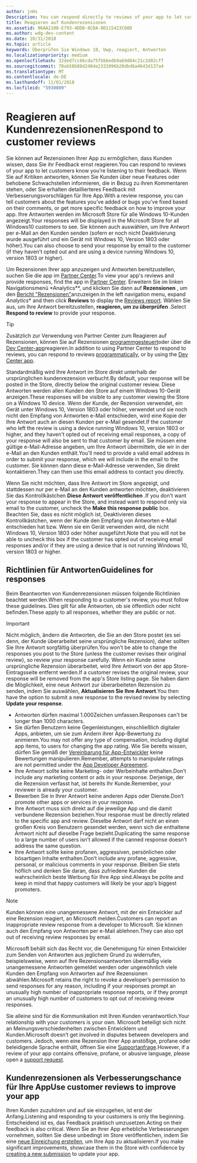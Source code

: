 ```yaml
---
author: jnHs
Description: You can respond directly to reviews of your app to let customers know you’re listening to their feedback.
title: Reagieren auf Kundenrezensionen
ms.assetid: 96AA2108-E793-4DD0-8CDA-0D115423C68D
ms.author: wdg-dev-content
ms.date: 10/31/2018
ms.topic: article
keywords: Überprüfen Sie Windows 10, Uwp, reagiert, Antworten
ms.localizationpriority: medium
ms.openlocfilehash: 32ded7cc66cda75fbb6edb9ab9d84c21c2d02cff
ms.sourcegitcommit: 70ab58b88d248de2332096b20dbd6a4643d137a4
ms.translationtype: MT
ms.contentlocale: de-DE
ms.lasthandoff: 11/01/2018
ms.locfileid: "5930809"
---
```

# <a name="respond-to-customer-reviews"></a><span data-ttu-id="6e210-103">Reagieren auf Kundenrezensionen</span><span class="sxs-lookup"><span data-stu-id="6e210-103">Respond to customer reviews</span></span>


<span data-ttu-id="6e210-104">Sie können auf Rezensionen Ihrer App zu ermöglichen, dass Kunden wissen, dass Sie ihr Feedback ernst reagieren.</span><span class="sxs-lookup"><span data-stu-id="6e210-104">You can respond to reviews of your app to let customers know you’re listening to their feedback.</span></span> <span data-ttu-id="6e210-105">Wenn Sie auf Kritiken antworten, können Sie Kunden über neue Features oder behobene Schwachstellen informieren, die in Bezug zu ihren Kommentaren stehen, oder Sie erhalten detaillierteres Feedback mit Verbesserungsvorschlägen für Ihre App.</span><span class="sxs-lookup"><span data-stu-id="6e210-105">With a review response, you can tell customers about the features you’ve added or bugs you’ve fixed based on their comments, or get more specific feedback on how to improve your app.</span></span> <span data-ttu-id="6e210-106">Ihre Antworten werden im Microsoft Store für alle Windows 10-Kunden angezeigt.</span><span class="sxs-lookup"><span data-stu-id="6e210-106">Your responses will be displayed in the Microsoft Store for all Windows10 customers to see.</span></span> <span data-ttu-id="6e210-107">Sie können auch auswählen, um Ihre Antwort per e-Mail an den Kunden senden (sofern er noch nicht Deaktivierung wurde ausgeführt und ein Gerät mit Windows 10, Version 1803 oder höher).</span><span class="sxs-lookup"><span data-stu-id="6e210-107">You can also choose to send your response by email to the customer (if they haven’t opted out and are using a device running Windows 10, version 1803 or higher).</span></span>

<span data-ttu-id="6e210-108">Um Rezensionen Ihrer app anzuzeigen und Antworten bereitzustellen, suchen Sie die app im [Partner Center](https://partner.microsoft.com/dashboard).</span><span class="sxs-lookup"><span data-stu-id="6e210-108">To view your app's reviews and provide responses, find the app in [Partner Center](https://partner.microsoft.com/dashboard).</span></span> <span data-ttu-id="6e210-109">Erweitern Sie im linken Navigationsmenü \*Analytics\*\*, und klicken Sie dann auf **Rezensionen** , um den [Bericht "Rezensionen"](reviews-report.md)anzuzeigen.</span><span class="sxs-lookup"><span data-stu-id="6e210-109">In the left navigation menu, expand *Analytics*\* and then click **Reviews** to display the [Reviews report](reviews-report.md).</span></span> <span data-ttu-id="6e210-110">Wählen Sie aus, um Ihre Antwort bereitzustellen, **reagieren, um zu überprüfen** .</span><span class="sxs-lookup"><span data-stu-id="6e210-110">Select **Respond to review** to provide your response.</span></span>

> [!TIP]
> <span data-ttu-id="6e210-111">Zusätzlich zur Verwendung von Partner Center zum Reagieren auf Rezensionen, können Sie auf Rezensionen [programmgesteuert](../monetize/submit-responses-to-app-reviews.md)oder über die [Dev Center-app](https://www.microsoft.com/store/apps/dev-center/9nblggh4r5ws)reagieren.</span><span class="sxs-lookup"><span data-stu-id="6e210-111">In addition to using Partner Center to respond to reviews, you can respond to reviews [programmatically](../monetize/submit-responses-to-app-reviews.md), or by using the [Dev Center app](https://www.microsoft.com/store/apps/dev-center/9nblggh4r5ws).</span></span>

<span data-ttu-id="6e210-112">Standardmäßig wird Ihre Antwort im Store direkt unterhalb der ursprünglichen kundenrezension verbucht.</span><span class="sxs-lookup"><span data-stu-id="6e210-112">By default, your response will be posted in the Store, directly below the original customer review.</span></span> <span data-ttu-id="6e210-113">Diese Antworten werden allen Kunden den Store auf einem Windows 10-Gerät anzeigen.</span><span class="sxs-lookup"><span data-stu-id="6e210-113">These responses will be visible to any customer viewing the Store on a Windows 10 device.</span></span> <span data-ttu-id="6e210-114">Wenn der Kunde, der Rezension verwendet, ein Gerät unter Windows 10, Version 1803 oder höher, verwendet und sie noch nicht den Empfang von Antworten e-Mail entschieden, wird eine Kopie der Ihre Antwort auch an diesen Kunden per e-Mail gesendet.</span><span class="sxs-lookup"><span data-stu-id="6e210-114">If the customer who left the review is using a device running Windows 10, version 1803 or higher, and they haven't opted out of receiving email responses, a copy of your response will also be sent to that customer by email.</span></span>  <span data-ttu-id="6e210-115">Sie müssen eine gültige e-Mail-Adresse angeben, um Ihre Antwort übermitteln, die wir in der e-Mail an den Kunden enthält.</span><span class="sxs-lookup"><span data-stu-id="6e210-115">You'll need to provide a valid email address in order to submit your response, which we will include in the email to the customer.</span></span> <span data-ttu-id="6e210-116">Sie können dann diese e-Mail-Adresse verwenden, Sie direkt kontaktieren.</span><span class="sxs-lookup"><span data-stu-id="6e210-116">They can then use this email address to contact you directly.</span></span>

<span data-ttu-id="6e210-117">Wenn Sie nicht möchten, dass Ihre Antwort im Store angezeigt, und stattdessen nur per e-Mail an den Kunden antworten möchten, deaktivieren Sie das Kontrollkästchen **Diese Antwort veröffentlichen** .</span><span class="sxs-lookup"><span data-stu-id="6e210-117">If you don't want your response to appear in the Store, and instead want to respond only via email to the customer, uncheck the **Make this response public** box.</span></span> <span data-ttu-id="6e210-118">Beachten Sie, dass es nicht möglich ist, Deaktivieren dieses Kontrollkästchen, wenn der Kunde den Empfang von Antworten e-Mail entschieden hat bzw. Wenn sie ein Gerät verwenden wird, die nicht Windows 10, Version 1803 oder höher ausgeführt.</span><span class="sxs-lookup"><span data-stu-id="6e210-118">Note that you will not be able to uncheck this box if the customer has opted out of receiving email responses and/or if they are using a device that is not running Windows 10, version 1803 or higher.</span></span>

## <a name="guidelines-for-responses"></a><span data-ttu-id="6e210-119">Richtlinien für Antworten</span><span class="sxs-lookup"><span data-stu-id="6e210-119">Guidelines for responses</span></span>

<span data-ttu-id="6e210-120">Beim Beantworten von Kundenrezensionen müssen folgende Richtlinien beachtet werden.</span><span class="sxs-lookup"><span data-stu-id="6e210-120">When responding to a customer's review, you must follow these guidelines.</span></span> <span data-ttu-id="6e210-121">Dies gilt für alle Antworten, ob sie öffentlich oder nicht befinden.</span><span class="sxs-lookup"><span data-stu-id="6e210-121">These apply to all responses, whether they are public or not.</span></span>

> [!IMPORTANT]
> <span data-ttu-id="6e210-122">Nicht möglich, ändern die Antworten, die Sie an den Store postet (es sei denn, der Kunde überarbeitet seine ursprüngliche Rezension), daher sollten Sie Ihre Antwort sorgfältig überprüfen.</span><span class="sxs-lookup"><span data-stu-id="6e210-122">You won’t be able to change the responses you post to the Store (unless the customer revises their original review), so review your response carefully.</span></span> <span data-ttu-id="6e210-123">Wenn ein Kunde seine ursprüngliche Rezension überarbeitet, wird Ihre Antwort von der app Store-Eintragsseite entfernt werden.</span><span class="sxs-lookup"><span data-stu-id="6e210-123">If a customer revises the original review, your response will be removed from the app's  Store listing page.</span></span> <span data-ttu-id="6e210-124">Sie haben dann die Möglichkeit, eine neue Antwort zur überarbeiteten Rezension zu senden, indem Sie auswählen, **Aktualisieren Sie Ihre Antwort**.</span><span class="sxs-lookup"><span data-stu-id="6e210-124">You then have the option to submit a new response to the revised review by selecting **Update your response**.</span></span>

-   <span data-ttu-id="6e210-125">Antworten dürfen maximal 1.000Zeichen umfassen.</span><span class="sxs-lookup"><span data-stu-id="6e210-125">Responses can't be longer than 1000 characters.</span></span>
-   <span data-ttu-id="6e210-126">Sie dürfen Benutzern keine Gegenleistungen, einschließlich digitaler Apps, anbieten, um sie zum Ändern ihrer App-Bewertung zu animieren.</span><span class="sxs-lookup"><span data-stu-id="6e210-126">You may not offer any type of compensation, including digital app items, to users for changing the app rating.</span></span> <span data-ttu-id="6e210-127">Wie Sie bereits wissen, dürfen Sie gemäß der [Vereinbarung für App-Entwickler](https://docs.microsoft.com/legal/windows/agreements/app-developer-agreement) keine Bewertungen manipulieren.</span><span class="sxs-lookup"><span data-stu-id="6e210-127">Remember, attempts to manipulate ratings are not permitted under the [App Developer Agreement](https://docs.microsoft.com/legal/windows/agreements/app-developer-agreement).</span></span>
-   <span data-ttu-id="6e210-128">Ihre Antwort sollte keine Marketing- oder Werbeinhalte enthalten.</span><span class="sxs-lookup"><span data-stu-id="6e210-128">Don’t include any marketing content or ads in your response.</span></span> <span data-ttu-id="6e210-129">Derjenige, der die Rezension verfasst hat, ist bereits Ihr Kunde.</span><span class="sxs-lookup"><span data-stu-id="6e210-129">Remember, your reviewer is already your customer.</span></span>
-   <span data-ttu-id="6e210-130">Bewerben Sie in Ihrer Antwort keine anderen Apps oder Dienste.</span><span class="sxs-lookup"><span data-stu-id="6e210-130">Don’t promote other apps or services in your response.</span></span>
-   <span data-ttu-id="6e210-131">Ihre Antwort muss sich direkt auf die jeweilige App und die damit verbundene Rezension beziehen.</span><span class="sxs-lookup"><span data-stu-id="6e210-131">Your response must be directly related to the specific app and review.</span></span> <span data-ttu-id="6e210-132">Dieselbe Antwort darf nicht an einen großen Kreis von Benutzern gesendet werden, wenn sich die enthaltene Antwort nicht auf dieselbe Frage bezieht.</span><span class="sxs-lookup"><span data-stu-id="6e210-132">Duplicating the same response to a large number of users isn’t allowed if the canned response doesn’t address the same question.</span></span>
-   <span data-ttu-id="6e210-133">Ihre Antwort sollte keine profanen, aggressiven, persönlichen oder bösartigen Inhalte enthalten.</span><span class="sxs-lookup"><span data-stu-id="6e210-133">Don’t include any profane, aggressive, personal, or malicious comments in your response.</span></span> <span data-ttu-id="6e210-134">Bleiben Sie stets höflich und denken Sie daran, dass zufriedene Kunden die wahrscheinlich beste Werbung für Ihre App sind.</span><span class="sxs-lookup"><span data-stu-id="6e210-134">Always be polite and keep in mind that happy customers will likely be your app’s biggest promoters.</span></span>

> [!NOTE]
> <span data-ttu-id="6e210-135">Kunden können eine unangemessene Antwort, mit der ein Entwickler auf eine Rezension reagiert, an Microsoft melden.</span><span class="sxs-lookup"><span data-stu-id="6e210-135">Customers can report an inappropriate review response from a developer to Microsoft.</span></span> <span data-ttu-id="6e210-136">Sie können auch den Empfang von Antworten per e-Mail ablehnen.</span><span class="sxs-lookup"><span data-stu-id="6e210-136">They can also opt out of receiving review responses by email.</span></span>
>
> <span data-ttu-id="6e210-137">Microsoft behält sich das Recht vor, die Genehmigung für einen Entwickler zum Senden von Antworten aus jeglichem Grund zu widerrufen, beispielsweise, wenn auf Ihre Rezensionsantworten übermäßig viele unangemessene Antworten gemeldet werden oder ungewöhnlich viele Kunden den Empfang von Antworten auf ihre Rezensionen abwählen.</span><span class="sxs-lookup"><span data-stu-id="6e210-137">Microsoft retains the right to revoke a developer’s permission to send responses for any reason, including if your responses prompt an unusually high number of inappropriate response reports, or if they prompt an unusually high number of customers to opt out of receiving review responses.</span></span>

<span data-ttu-id="6e210-138">Sie alleine sind für die Kommunikation mit Ihren Kunden verantwortlich.</span><span class="sxs-lookup"><span data-stu-id="6e210-138">Your relationship with your customers is your own.</span></span> <span data-ttu-id="6e210-139">Microsoft beteiligt sich nicht an Meinungsverschiedenheiten zwischen Entwicklern und Kunden.</span><span class="sxs-lookup"><span data-stu-id="6e210-139">Microsoft doesn’t get involved in disputes between developers and customers.</span></span> <span data-ttu-id="6e210-140">Jedoch, wenn eine Rezension Ihrer App anstößige, profane oder beleidigende Sprache enthält, öffnen Sie eine [Supportanfrage](http://go.microsoft.com/fwlink/p/?LinkID=401178).</span><span class="sxs-lookup"><span data-stu-id="6e210-140">However, if a review of your app contains offensive, profane, or abusive language, please open a [support request](http://go.microsoft.com/fwlink/p/?LinkID=401178).</span></span>


## <a name="use-customer-reviews-to-improve-your-app"></a><span data-ttu-id="6e210-141">Kundenrezensionen als Verbesserungschance für Ihre App</span><span class="sxs-lookup"><span data-stu-id="6e210-141">Use customer reviews to improve your app</span></span>

<span data-ttu-id="6e210-142">Ihren Kunden zuzuhören und auf sie einzugehen, ist erst der Anfang.</span><span class="sxs-lookup"><span data-stu-id="6e210-142">Listening and responding to your customers is only the beginning.</span></span> <span data-ttu-id="6e210-143">Entscheidend ist es, das Feedback praktisch umzusetzen.</span><span class="sxs-lookup"><span data-stu-id="6e210-143">Acting on their feedback is also critical.</span></span> <span data-ttu-id="6e210-144">Wenn Sie an Ihrer App erhebliche Verbesserungen vornehmen, sollten Sie diese unbedingt im Store veröffentlichen, indem Sie eine [neue Einreichung erstellen](app-submissions.md), um Ihre App zu aktualisieren.</span><span class="sxs-lookup"><span data-stu-id="6e210-144">If you make significant improvements, showcase them in the Store with confidence by [creating a new submission](app-submissions.md) to update your app.</span></span>
